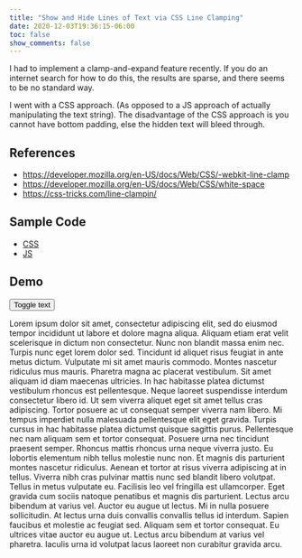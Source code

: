 ```yaml
---
title: "Show and Hide Lines of Text via CSS Line Clamping"
date: 2020-12-03T19:36:15-06:00
toc: false
show_comments: false
---
```


I had to implement a clamp-and-expand feature recently. If you do an internet search for how to do this, the results are sparse, and there seems to be no standard way.

I went with a CSS approach. (As opposed to a JS approach of actually manipulating the text string). The disadvantage of the CSS approach is you cannot have bottom padding, else the hidden text will bleed through.

## References

- <https://developer.mozilla.org/en-US/docs/Web/CSS/-webkit-line-clamp>
- <https://developer.mozilla.org/en-US/docs/Web/CSS/white-space>
- <https://css-tricks.com/line-clampin/>

## Sample Code

- [CSS](index.css)
- [JS](index.js)

## Demo

<link rel="stylesheet" href="index.css">

<button id="the_toggle" class="usa-button">Toggle text</button>

<div id="the_text" class="clamped_text">Lorem ipsum dolor sit amet, consectetur adipiscing elit, sed do eiusmod tempor incididunt ut labore et dolore magna aliqua. Aliquam etiam erat velit scelerisque in dictum non consectetur. Nunc non blandit massa enim nec. Turpis nunc eget lorem dolor sed. Tincidunt id aliquet risus feugiat in ante metus dictum. Vulputate mi sit amet mauris commodo. Montes nascetur ridiculus mus mauris. Pharetra magna ac placerat vestibulum. Sit amet aliquam id diam maecenas ultricies. In hac habitasse platea dictumst vestibulum rhoncus est pellentesque. Neque laoreet suspendisse interdum consectetur libero id. Ut sem viverra aliquet eget sit amet tellus cras adipiscing. Tortor posuere ac ut consequat semper viverra nam libero. Mi tempus imperdiet nulla malesuada pellentesque elit eget gravida. Turpis cursus in hac habitasse platea dictumst quisque sagittis purus.
Pellentesque nec nam aliquam sem et tortor consequat. Posuere urna nec tincidunt praesent semper. Rhoncus mattis rhoncus urna neque viverra justo. Eu lobortis elementum nibh tellus molestie nunc non. Et magnis dis parturient montes nascetur ridiculus. Aenean et tortor at risus viverra adipiscing at in tellus. Viverra nibh cras pulvinar mattis nunc sed blandit libero volutpat. Tellus in metus vulputate eu. Facilisis leo vel fringilla est ullamcorper. Eget gravida cum sociis natoque penatibus et magnis dis parturient. Lectus arcu bibendum at varius vel. Auctor eu augue ut lectus. Mi in nulla posuere sollicitudin. At lectus urna duis convallis convallis tellus id interdum. Sapien faucibus et molestie ac feugiat sed. Aliquam sem et tortor consequat. Eu ultrices vitae auctor eu augue ut. Lectus arcu bibendum at varius vel pharetra. Iaculis urna id volutpat lacus laoreet non curabitur gravida arcu.</div>

<script src="index.js"></script>

